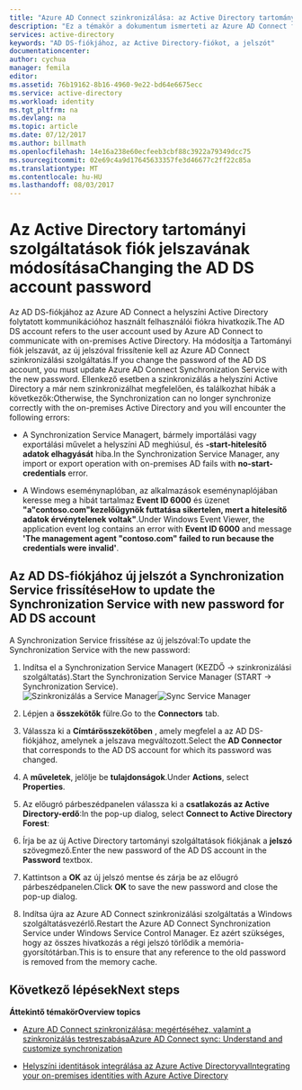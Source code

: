 ```yaml
---
title: "Azure AD Connect szinkronizálása: az Active Directory tartományi szolgáltatások fiók jelszavának módosítása |} Microsoft Docs"
description: "Ez a témakör a dokumentum ismerteti az Azure AD Connect frissítése után az Active Directory tartományi szolgáltatások fiók jelszava megváltozott."
services: active-directory
keywords: "AD DS-fiókjához, az Active Directory-fiókot, a jelszót"
documentationcenter: 
author: cychua
manager: femila
editor: 
ms.assetid: 76b19162-8b16-4960-9e22-bd64e6675ecc
ms.service: active-directory
ms.workload: identity
ms.tgt_pltfrm: na
ms.devlang: na
ms.topic: article
ms.date: 07/12/2017
ms.author: billmath
ms.openlocfilehash: 14e16a238e60ecfeeb3cbf88c3922a79349dcc75
ms.sourcegitcommit: 02e69c4a9d17645633357fe3d46677c2ff22c85a
ms.translationtype: MT
ms.contentlocale: hu-HU
ms.lasthandoff: 08/03/2017
---
```

# <a name="changing-the-ad-ds-account-password"></a><span data-ttu-id="379f9-104">Az Active Directory tartományi szolgáltatások fiók jelszavának módosítása</span><span class="sxs-lookup"><span data-stu-id="379f9-104">Changing the AD DS account password</span></span>
<span data-ttu-id="379f9-105">Az AD DS-fiókjához az Azure AD Connect a helyszíni Active Directory folytatott kommunikációhoz használt felhasználói fiókra hivatkozik.</span><span class="sxs-lookup"><span data-stu-id="379f9-105">The AD DS account refers to the user account used by Azure AD Connect to communicate with on-premises Active Directory.</span></span> <span data-ttu-id="379f9-106">Ha módosítja a Tartományi fiók jelszavát, az új jelszóval frissítenie kell az Azure AD Connect szinkronizálási szolgáltatás.</span><span class="sxs-lookup"><span data-stu-id="379f9-106">If you change the password of the AD DS account, you must update Azure AD Connect Synchronization Service with the new password.</span></span> <span data-ttu-id="379f9-107">Ellenkező esetben a szinkronizálás a helyszíni Active Directory a már nem szinkronizálhat megfelelően, és találkozhat hibák a következők:</span><span class="sxs-lookup"><span data-stu-id="379f9-107">Otherwise, the Synchronization can no longer synchronize correctly with the on-premises Active Directory and you will encounter the following errors:</span></span>

* <span data-ttu-id="379f9-108">A Synchronization Service Managert, bármely importálási vagy exportálási művelet a helyszíni AD meghiúsul, és **-start-hitelesítő adatok elhagyását** hiba.</span><span class="sxs-lookup"><span data-stu-id="379f9-108">In the Synchronization Service Manager, any import or export operation with on-premises AD fails with **no-start-credentials** error.</span></span>

* <span data-ttu-id="379f9-109">A Windows eseménynaplóban, az alkalmazások eseménynaplójában keresse meg a hibát tartalmaz **Event ID 6000** és üzenet **"a"contoso.com"kezelőügynök futtatása sikertelen, mert a hitelesítő adatok érvénytelenek voltak"**.</span><span class="sxs-lookup"><span data-stu-id="379f9-109">Under Windows Event Viewer, the application event log contains an error with **Event ID 6000** and message **'The management agent "contoso.com" failed to run because the credentials were invalid'**.</span></span>


## <a name="how-to-update-the-synchronization-service-with-new-password-for-ad-ds-account"></a><span data-ttu-id="379f9-110">Az AD DS-fiókjához új jelszót a Synchronization Service frissítése</span><span class="sxs-lookup"><span data-stu-id="379f9-110">How to update the Synchronization Service with new password for AD DS account</span></span>
<span data-ttu-id="379f9-111">A Synchronization Service frissítése az új jelszóval:</span><span class="sxs-lookup"><span data-stu-id="379f9-111">To update the Synchronization Service with the new password:</span></span>

1. <span data-ttu-id="379f9-112">Indítsa el a Synchronization Service Managert (KEZDŐ → szinkronizálási szolgáltatás).</span><span class="sxs-lookup"><span data-stu-id="379f9-112">Start the Synchronization Service Manager (START → Synchronization Service).</span></span>
</br><span data-ttu-id="379f9-113">![Szinkronizálás a Service Manager](./media/active-directory-aadconnectsync-service-manager-ui/startmenu.png)</span><span class="sxs-lookup"><span data-stu-id="379f9-113">![Sync Service Manager](./media/active-directory-aadconnectsync-service-manager-ui/startmenu.png)</span></span>  

2. <span data-ttu-id="379f9-114">Lépjen a **összekötők** fülre.</span><span class="sxs-lookup"><span data-stu-id="379f9-114">Go to the **Connectors** tab.</span></span>

3. <span data-ttu-id="379f9-115">Válassza ki a **Címtárösszekötőben** , amely megfelel a az AD DS-fiókjához, amelynek a jelszava megváltozott.</span><span class="sxs-lookup"><span data-stu-id="379f9-115">Select the **AD Connector** that corresponds to the AD DS account for which its password was changed.</span></span>

4. <span data-ttu-id="379f9-116">A **műveletek**, jelölje be **tulajdonságok**.</span><span class="sxs-lookup"><span data-stu-id="379f9-116">Under **Actions**, select **Properties**.</span></span>

5. <span data-ttu-id="379f9-117">Az előugró párbeszédpanelen válassza ki a **csatlakozás az Active Directory-erdő**:</span><span class="sxs-lookup"><span data-stu-id="379f9-117">In the pop-up dialog, select **Connect to Active Directory Forest**:</span></span>

6. <span data-ttu-id="379f9-118">Írja be az új Active Directory tartományi szolgáltatások fiókjának a **jelszó** szövegmező.</span><span class="sxs-lookup"><span data-stu-id="379f9-118">Enter the new password of the AD DS account in the **Password** textbox.</span></span>

7. <span data-ttu-id="379f9-119">Kattintson a **OK** az új jelszó mentse és zárja be az előugró párbeszédpanelen.</span><span class="sxs-lookup"><span data-stu-id="379f9-119">Click **OK** to save the new password and close the pop-up dialog.</span></span>

8. <span data-ttu-id="379f9-120">Indítsa újra az Azure AD Connect szinkronizálási szolgáltatás a Windows szolgáltatásvezérlő.</span><span class="sxs-lookup"><span data-stu-id="379f9-120">Restart the Azure AD Connect Synchronization Service under Windows Service Control Manager.</span></span> <span data-ttu-id="379f9-121">Ez azért szükséges, hogy az összes hivatkozás a régi jelszó törlődik a memória-gyorsítótárban.</span><span class="sxs-lookup"><span data-stu-id="379f9-121">This is to ensure that any reference to the old password is removed from the memory cache.</span></span>

## <a name="next-steps"></a><span data-ttu-id="379f9-122">Következő lépések</span><span class="sxs-lookup"><span data-stu-id="379f9-122">Next steps</span></span>
<span data-ttu-id="379f9-123">**Áttekintő témakör**</span><span class="sxs-lookup"><span data-stu-id="379f9-123">**Overview topics**</span></span>

* [<span data-ttu-id="379f9-124">Azure AD Connect szinkronizálása: megértéséhez, valamint a szinkronizálás testreszabása</span><span class="sxs-lookup"><span data-stu-id="379f9-124">Azure AD Connect sync: Understand and customize synchronization</span></span>](active-directory-aadconnectsync-whatis.md)

* [<span data-ttu-id="379f9-125">Helyszíni identitások integrálása az Azure Active Directoryval</span><span class="sxs-lookup"><span data-stu-id="379f9-125">Integrating your on-premises identities with Azure Active Directory</span></span>](active-directory-aadconnect.md)
